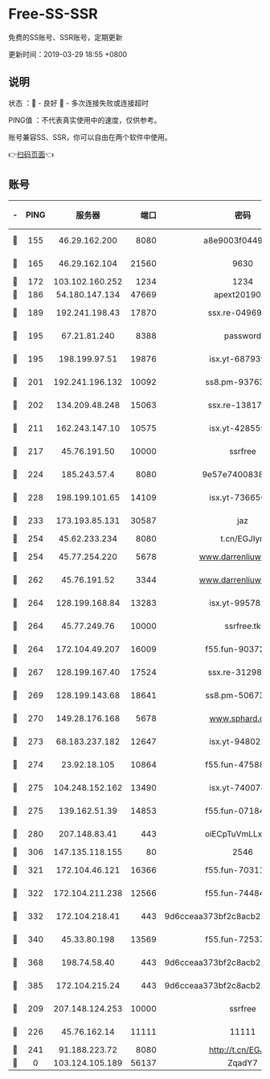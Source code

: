 # Free-SS-SSR

免费的SS账号、SSR账号，定期更新

更新时间：2019-03-29 18:55 +0800

## 说明

状态     ：🙂 - 良好 🙁 - 多次连接失败或连接超时

PING值   ：不代表真实使用中的速度，仅供参考。

账号兼容SS、SSR，你可以自由在两个软件中使用。

👉[扫码页面](https://liesauer.github.io/Free-SS-SSR/)👈

## 账号

|-|PING|服务器|端口|密码|加密方式|区域|
|:----:|:----:|:-----:|-----:|:----:|:----:|:----:|
|🙂|155|46.29.162.200|8080|a8e9003f0449cea5|chacha20-ietf|RU|
|🙂|165|46.29.162.104|21560|9630|aes-128-ctr|RU|
|🙂|172|103.102.160.252|1234|1234|rc4-md5|JP|
|🙂|186|54.180.147.134|47669|apext2019001|chacha20|KR|
|🙂|189|192.241.198.43|17870|ssx.re-04969397|aes-256-cfb|US|
|🙂|195|67.21.81.240|8388|password|aes-256-cfb|US|
|🙂|195|198.199.97.51|19876|isx.yt-68793930|aes-256-cfb|US|
|🙂|201|192.241.196.132|10092|ss8.pm-93763779|aes-256-cfb|US|
|🙂|202|134.209.48.248|15063|ssx.re-13817997|aes-256-cfb|US|
|🙂|211|162.243.147.10|10575|isx.yt-42855905|aes-256-cfb|US|
|🙂|217|45.76.191.50|10000|ssrfree|aes-256-cfb|SG|
|🙂|224|185.243.57.4|8080|9e57e7400838a01e|chacha20-ietf|US|
|🙂|228|198.199.101.65|14109|isx.yt-73665649|aes-256-cfb|US|
|🙂|233|173.193.85.131|30587|jaz|aes-256-cfb|US|
|🙂|254|45.62.233.234|8080|t.cn/EGJIyrl|rc4-md5|CA|
|🙂|254|45.77.254.220|5678|www.darrenliuwei.com|aes-256-cfb|SG|
|🙂|262|45.76.191.52|3344|www.darrenliuwei.com|aes-256-cfb|JP|
|🙂|264|128.199.168.84|13283|isx.yt-99578236|aes-256-cfb|SG|
|🙂|264|45.77.249.76|10000|ssrfree.tk|aes-256-cfb|SG|
|🙂|264|172.104.49.207|16009|f55.fun-90372646|aes-256-cfb|SG|
|🙂|267|128.199.167.40|17524|ssx.re-31298254|aes-256-cfb|SG|
|🙂|269|128.199.143.68|18641|ss8.pm-50673139|aes-256-cfb|SG|
|🙂|270|149.28.176.168|5678|www.sphard.com|aes-256-cfb|AU|
|🙂|273|68.183.237.182|12647|isx.yt-94802200|aes-256-cfb|SG|
|🙂|274|23.92.18.105|10864|f55.fun-47588701|aes-256-cfb|US|
|🙂|275|104.248.152.162|13490|isx.yt-74007424|aes-256-cfb|SG|
|🙂|275|139.162.51.39|14853|f55.fun-07184918|aes-256-cfb|SG|
|🙂|280|207.148.83.41|443|oiECpTuVmLLxk4Ts|aes-256-cfb|AU|
|🙂|306|147.135.118.155|80|2546|chacha20|US|
|🙂|321|172.104.46.121|16366|f55.fun-70311156|aes-256-cfb|SG|
|🙂|322|172.104.211.238|12566|f55.fun-74484469|aes-256-cfb|US|
|🙂|332|172.104.218.41|443|9d6cceaa373bf2c8acb22e60b6a58be6|aes-256-cfb|US|
|🙂|340|45.33.80.198|13569|f55.fun-72537526|aes-256-cfb|US|
|🙂|368|198.74.58.40|443|9d6cceaa373bf2c8acb22e60b6a58be6|aes-256-cfb|US|
|🙂|385|172.104.215.24|443|9d6cceaa373bf2c8acb22e60b6a58be6|aes-256-cfb|US|
|🙂|209|207.148.124.253|10000|ssrfree|aes-256-cfb|SG|
|🙂|226|45.76.162.14|11111|11111|aes-256-cfb|SG|
|🙂|241|91.188.223.72|8080|http://t.cn/EGJIyrl|rc4-md5|RU|
|🙁|0|103.124.105.189|56137|ZqadY7|chacha20|US|
